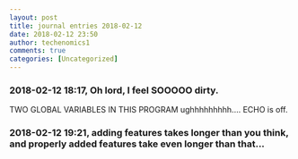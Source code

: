 ```yaml
---
layout: post
title: journal entries 2018-02-12
date: 2018-02-12 23:50
author: techenomics1
comments: true
categories: [Uncategorized]
---
```

### 2018-02-12 18:17, Oh lord, I feel SOOOOO dirty.  
TWO GLOBAL VARIABLES IN THIS PROGRAM ughhhhhhhhh.... 
ECHO is off.
### 2018-02-12 19:21, adding features takes longer than you think, and properly added features take even longer than that...   
